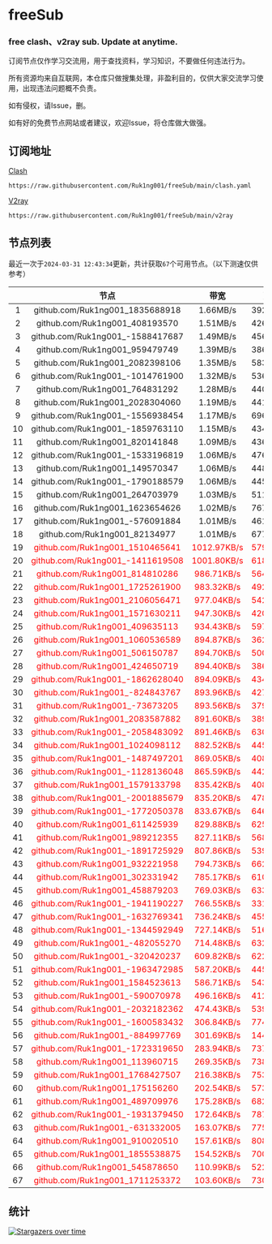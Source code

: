 # freeSub
### free clash、v2ray sub. Update at anytime.

订阅节点仅作学习交流用，用于查找资料，学习知识，不要做任何违法行为。

所有资源均来自互联网，本仓库只做搜集处理，非盈利目的，仅供大家交流学习使用，出现违法问题概不负责。

如有侵权，请Issue，删。

如有好的免费节点网站或者建议，欢迎Issue，将仓库做大做强。

## 订阅地址
[Clash](https://raw.githubusercontent.com/Ruk1ng001/freeSub/main/clash.yaml)
```
https://raw.githubusercontent.com/Ruk1ng001/freeSub/main/clash.yaml
```
[V2ray](https://raw.githubusercontent.com/Ruk1ng001/freeSub/main/v2ray)
```
https://raw.githubusercontent.com/Ruk1ng001/freeSub/main/v2ray
```

## 节点列表

最近一次于`2024-03-31 12:43:34`更新，共计获取`67`个可用节点。（以下测速仅供参考）

|  | 节点 | 带宽 | 延迟 |
|:-:|:--:|:--:|:--:|
 | 1 | github.com/Ruk1ng001_1835688918 | 1.66MB/s | 392.00ms |
 | 2 | github.com/Ruk1ng001_408193570 | 1.51MB/s | 426.00ms |
 | 3 | github.com/Ruk1ng001_-1588417687 | 1.49MB/s | 456.00ms |
 | 4 | github.com/Ruk1ng001_959479749 | 1.39MB/s | 386.00ms |
 | 5 | github.com/Ruk1ng001_2082398106 | 1.35MB/s | 583.00ms |
 | 6 | github.com/Ruk1ng001_-1014761900 | 1.32MB/s | 536.00ms |
 | 7 | github.com/Ruk1ng001_764831292 | 1.28MB/s | 440.00ms |
 | 8 | github.com/Ruk1ng001_2028304060 | 1.19MB/s | 441.00ms |
 | 9 | github.com/Ruk1ng001_-1556938454 | 1.17MB/s | 696.00ms |
 | 10 | github.com/Ruk1ng001_-1859763110 | 1.15MB/s | 434.00ms |
 | 11 | github.com/Ruk1ng001_820141848 | 1.09MB/s | 436.00ms |
 | 12 | github.com/Ruk1ng001_-1533196819 | 1.06MB/s | 476.00ms |
 | 13 | github.com/Ruk1ng001_149570347 | 1.06MB/s | 448.00ms |
 | 14 | github.com/Ruk1ng001_-1790188579 | 1.06MB/s | 445.00ms |
 | 15 | github.com/Ruk1ng001_264703979 | 1.03MB/s | 511.00ms |
 | 16 | github.com/Ruk1ng001_1623654626 | 1.02MB/s | 767.00ms |
 | 17 | github.com/Ruk1ng001_-576091884 | 1.01MB/s | 461.00ms |
 | 18 | github.com/Ruk1ng001_82134977 | 1.01MB/s | 677.00ms |
 | 19 | <font color=red>github.com/Ruk1ng001_1510465641</font> | <font color=red>1012.97KB/s</font> | <font color=red>579.00ms</font> |
 | 20 | <font color=red>github.com/Ruk1ng001_-1411619508</font> | <font color=red>1001.80KB/s</font> | <font color=red>618.00ms</font> |
 | 21 | <font color=red>github.com/Ruk1ng001_814810286</font> | <font color=red>986.71KB/s</font> | <font color=red>564.00ms</font> |
 | 22 | <font color=red>github.com/Ruk1ng001_1725261900</font> | <font color=red>983.32KB/s</font> | <font color=red>492.00ms</font> |
 | 23 | <font color=red>github.com/Ruk1ng001_2106056471</font> | <font color=red>977.04KB/s</font> | <font color=red>542.00ms</font> |
 | 24 | <font color=red>github.com/Ruk1ng001_1571630211</font> | <font color=red>947.30KB/s</font> | <font color=red>420.00ms</font> |
 | 25 | <font color=red>github.com/Ruk1ng001_409635113</font> | <font color=red>934.43KB/s</font> | <font color=red>597.00ms</font> |
 | 26 | <font color=red>github.com/Ruk1ng001_1060536589</font> | <font color=red>894.87KB/s</font> | <font color=red>362.00ms</font> |
 | 27 | <font color=red>github.com/Ruk1ng001_506150787</font> | <font color=red>894.70KB/s</font> | <font color=red>500.00ms</font> |
 | 28 | <font color=red>github.com/Ruk1ng001_424650719</font> | <font color=red>894.40KB/s</font> | <font color=red>386.00ms</font> |
 | 29 | <font color=red>github.com/Ruk1ng001_-1862628040</font> | <font color=red>894.09KB/s</font> | <font color=red>434.00ms</font> |
 | 30 | <font color=red>github.com/Ruk1ng001_-824843767</font> | <font color=red>893.96KB/s</font> | <font color=red>427.00ms</font> |
 | 31 | <font color=red>github.com/Ruk1ng001_-73673205</font> | <font color=red>893.56KB/s</font> | <font color=red>379.00ms</font> |
 | 32 | <font color=red>github.com/Ruk1ng001_2083587882</font> | <font color=red>891.60KB/s</font> | <font color=red>389.00ms</font> |
 | 33 | <font color=red>github.com/Ruk1ng001_-2058483092</font> | <font color=red>891.46KB/s</font> | <font color=red>630.00ms</font> |
 | 34 | <font color=red>github.com/Ruk1ng001_1024098112</font> | <font color=red>882.52KB/s</font> | <font color=red>445.00ms</font> |
 | 35 | <font color=red>github.com/Ruk1ng001_-1487497201</font> | <font color=red>869.05KB/s</font> | <font color=red>408.00ms</font> |
 | 36 | <font color=red>github.com/Ruk1ng001_-1128136048</font> | <font color=red>865.59KB/s</font> | <font color=red>442.00ms</font> |
 | 37 | <font color=red>github.com/Ruk1ng001_1579133798</font> | <font color=red>835.42KB/s</font> | <font color=red>408.00ms</font> |
 | 38 | <font color=red>github.com/Ruk1ng001_-2001885679</font> | <font color=red>835.20KB/s</font> | <font color=red>478.00ms</font> |
 | 39 | <font color=red>github.com/Ruk1ng001_-1772050378</font> | <font color=red>833.67KB/s</font> | <font color=red>646.00ms</font> |
 | 40 | <font color=red>github.com/Ruk1ng001_611425939</font> | <font color=red>829.88KB/s</font> | <font color=red>625.00ms</font> |
 | 41 | <font color=red>github.com/Ruk1ng001_989212355</font> | <font color=red>827.11KB/s</font> | <font color=red>568.00ms</font> |
 | 42 | <font color=red>github.com/Ruk1ng001_-1891725929</font> | <font color=red>807.86KB/s</font> | <font color=red>539.00ms</font> |
 | 43 | <font color=red>github.com/Ruk1ng001_932221958</font> | <font color=red>794.73KB/s</font> | <font color=red>662.00ms</font> |
 | 44 | <font color=red>github.com/Ruk1ng001_302331942</font> | <font color=red>785.17KB/s</font> | <font color=red>610.00ms</font> |
 | 45 | <font color=red>github.com/Ruk1ng001_458879203</font> | <font color=red>769.03KB/s</font> | <font color=red>633.00ms</font> |
 | 46 | <font color=red>github.com/Ruk1ng001_-1941190227</font> | <font color=red>766.55KB/s</font> | <font color=red>331.00ms</font> |
 | 47 | <font color=red>github.com/Ruk1ng001_-1632769341</font> | <font color=red>736.24KB/s</font> | <font color=red>455.00ms</font> |
 | 48 | <font color=red>github.com/Ruk1ng001_-1344592949</font> | <font color=red>727.14KB/s</font> | <font color=red>516.00ms</font> |
 | 49 | <font color=red>github.com/Ruk1ng001_-482055270</font> | <font color=red>714.48KB/s</font> | <font color=red>632.00ms</font> |
 | 50 | <font color=red>github.com/Ruk1ng001_-320420237</font> | <font color=red>609.82KB/s</font> | <font color=red>622.00ms</font> |
 | 51 | <font color=red>github.com/Ruk1ng001_-1963472985</font> | <font color=red>587.20KB/s</font> | <font color=red>445.00ms</font> |
 | 52 | <font color=red>github.com/Ruk1ng001_1584523613</font> | <font color=red>586.71KB/s</font> | <font color=red>543.00ms</font> |
 | 53 | <font color=red>github.com/Ruk1ng001_-590070978</font> | <font color=red>496.16KB/s</font> | <font color=red>412.00ms</font> |
 | 54 | <font color=red>github.com/Ruk1ng001_-2032182362</font> | <font color=red>474.43KB/s</font> | <font color=red>539.00ms</font> |
 | 55 | <font color=red>github.com/Ruk1ng001_-1600583432</font> | <font color=red>306.84KB/s</font> | <font color=red>774.00ms</font> |
 | 56 | <font color=red>github.com/Ruk1ng001_-884997769</font> | <font color=red>301.69KB/s</font> | <font color=red>144.00ms</font> |
 | 57 | <font color=red>github.com/Ruk1ng001_-1723319650</font> | <font color=red>283.94KB/s</font> | <font color=red>737.00ms</font> |
 | 58 | <font color=red>github.com/Ruk1ng001_113960715</font> | <font color=red>269.35KB/s</font> | <font color=red>738.00ms</font> |
 | 59 | <font color=red>github.com/Ruk1ng001_1768427507</font> | <font color=red>216.38KB/s</font> | <font color=red>753.00ms</font> |
 | 60 | <font color=red>github.com/Ruk1ng001_175156260</font> | <font color=red>202.54KB/s</font> | <font color=red>573.00ms</font> |
 | 61 | <font color=red>github.com/Ruk1ng001_489709976</font> | <font color=red>175.28KB/s</font> | <font color=red>682.00ms</font> |
 | 62 | <font color=red>github.com/Ruk1ng001_-1931379450</font> | <font color=red>172.64KB/s</font> | <font color=red>787.00ms</font> |
 | 63 | <font color=red>github.com/Ruk1ng001_-631332005</font> | <font color=red>163.07KB/s</font> | <font color=red>775.00ms</font> |
 | 64 | <font color=red>github.com/Ruk1ng001_910020510</font> | <font color=red>157.61KB/s</font> | <font color=red>808.00ms</font> |
 | 65 | <font color=red>github.com/Ruk1ng001_1855538875</font> | <font color=red>154.52KB/s</font> | <font color=red>700.00ms</font> |
 | 66 | <font color=red>github.com/Ruk1ng001_545878650</font> | <font color=red>110.99KB/s</font> | <font color=red>522.00ms</font> |
 | 67 | <font color=red>github.com/Ruk1ng001_1711253372</font> | <font color=red>103.60KB/s</font> | <font color=red>730.00ms</font> |


## 统计

[![Stargazers over time](https://starchart.cc/Ruk1ng001/freeSub.svg)](https://starchart.cc/Ruk1ng001/freeSub)